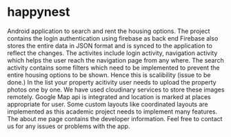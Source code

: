 # happynest
Android application to search and rent the housing options.
The project contains the login authentication using firebase as back end 
Firebase also stores the entire data in JSON format and is synced to the application
to reflect the changes. The activites include login activity, navigation activity which helps 
the user reach the navigation page from any where. The search activity contains some filters 
which need to be implemented to prevent the entire housing options to be shown. Hence this is
scalibility (issue to be done.)
In the list your property acitivity user needs to upload the property photos one by one.
We have used cloudinary services to store these images remotely.
Google Map api is integrated and location is marked at places appropriate for user.
Some custom layouts like coordinated layouts are implemented as this academic project
needs to implement many features. 
The about me page contains the developer information.
Feel free to contact us for any issues or problems with the app.
